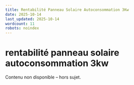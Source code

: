 ```yaml
---
title: Rentabilité Panneau Solaire Autoconsommation 3Kw
date: 2025-10-14
last_updated: 2025-10-14
wordcount: 11
robots: noindex
---
```


# rentabilité panneau solaire autoconsommation 3kw

Contenu non disponible – hors sujet.
